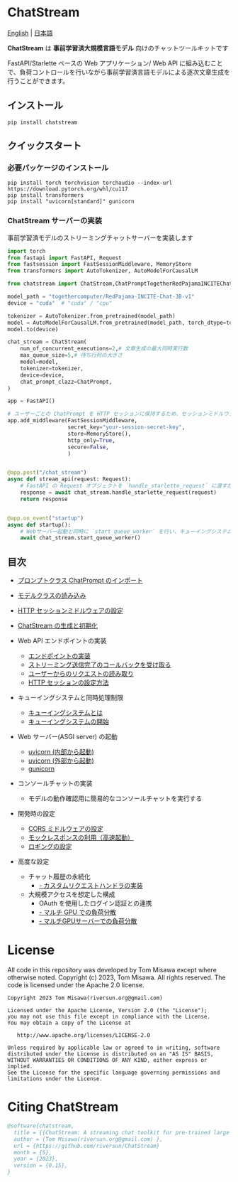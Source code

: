 # ChatStream

[English](https://github.com/riversun/ChatStream/blob/main/README.md) | [&#26085;&#26412;&#35486;](https://github.com/riversun/ChatStream/blob/main/README_ja.md)

**ChatStream** は **事前学習済大規模言語モデル** 向けのチャットツールキットです

FastAPI/Starlette ベースの Web アプリケーション/ Web API に組み込むことで、負荷コントロールを行いながら事前学習済言語モデルによる逐次文章生成を行うことができます。


## インストール

```
pip install chatstream
```

## クイックスタート

### 必要パッケージのインストール

```
pip install torch torchvision torchaudio --index-url https://download.pytorch.org/whl/cu117
pip install transformers
pip install "uvicorn[standard]" gunicorn 
```


### ChatStream サーバーの実装

事前学習済モデルのストリーミングチャットサーバーを実装します

```python
import torch
from fastapi import FastAPI, Request
from fastsession import FastSessionMiddleware, MemoryStore
from transformers import AutoTokenizer, AutoModelForCausalLM

from chatstream import ChatStream,ChatPromptTogetherRedPajamaINCITEChat as ChatPrompt

model_path = "togethercomputer/RedPajama-INCITE-Chat-3B-v1"
device = "cuda"  # "cuda" / "cpu"

tokenizer = AutoTokenizer.from_pretrained(model_path)
model = AutoModelForCausalLM.from_pretrained(model_path, torch_dtype=torch.float16)
model.to(device)

chat_stream = ChatStream(
    num_of_concurrent_executions=2,# 文章生成の最大同時実行数
    max_queue_size=5,# 待ち行列の大きさ
    model=model,
    tokenizer=tokenizer,
    device=device,
    chat_prompt_clazz=ChatPrompt,
)

app = FastAPI()

# ユーザーごとの ChatPrompt を HTTP セッションに保持するため、セッションミドルウェアを指定
app.add_middleware(FastSessionMiddleware,
                   secret_key="your-session-secret-key",
                   store=MemoryStore(),
                   http_only=True,
                   secure=False,
                   )


@app.post("/chat_stream")
async def stream_api(request: Request):
    # FastAPI の Request オブジェクトを `handle_starlette_request` に渡すだけで自動的にキューイング、同時実行制御します
    response = await chat_stream.handle_starlette_request(request)
    return response


@app.on_event("startup")
async def startup():
    # Webサーバー起動と同時に `start_queue_worker` を行い、キューイングシステムを開始します
    await chat_stream.start_queue_worker()

```

## 目次

- [プロンプトクラス ChatPrompt のインポート](doc/ja/chat-prompt.md)
- [モデルクラスの読み込み](doc/ja/load-hf-model.md)
- [HTTP セッションミドルウェアの設定](doc/ja/middleware-session.md)
- [ChatStream の生成と初期化](doc/ja/chatstream-initialize.md)



- Web API エンドポイントの実装
  - [エンドポイントの実装](doc/ja/handle-request.md)
  - [ストリーミング送信完了のコールバックを受け取る](doc/ja/handle-request-finish-callback.md)
  - [ユーザーからのリクエストの読み取り](doc/ja/handle-request-intercept.md)
  - [HTTP セッションの設定方法](doc/ja/handle-request-session.md)


- キューイングシステムと同時処理制限
  - [キューイングシステムとは](doc/ja/queue-system.md)
  - [キューイングシステムの開始](doc/ja/queue-system-start.md)


- Web サーバー(ASGI server) の起動
  - [uvicorn (内部から起動)](doc/ja/web-server-uvicorn-internally.md)
  - [uvicorn (外部から起動)](doc/ja/web-server-uvicorn-externally.md)
  - [gunicorn](doc/ja/web-server-gunicorn.md)


- コンソールチャットの実装
  - モデルの動作確認用に簡易的なコンソールチャットを実行する


- 開発時の設定
  - [CORS ミドルウェアの設定](doc/ja/middleware-cors.md)
  - [モックレスポンスの利用（高速起動）](doc/ja/mock_response.md)
  - [ロギングの設定](doc/ja/logging.md)


- 高度な設定
  - チャット履歴の永続化
    - [- カスタムリクエストハンドラの実装](doc/ja/request-handler-how-to.md)
  - 大規模アクセスを想定した構成
    - OAuth を使用したログイン認証との連携
    - [- マルチ GPU での負荷分散](doc/ja/multi-gpu.md)
    - [- マルチGPUサーバーでの負荷分散](doc/ja/multi-server.md)


# License

All code in this repository was developed by Tom Misawa except where otherwise noted.  Copyright (c) 2023, Tom Misawa.  All rights reserved. The code is licensed under the Apache 2.0 license.

```
Copyright 2023 Tom Misawa(riversun.org@gmail.com)

Licensed under the Apache License, Version 2.0 (the "License");
you may not use this file except in compliance with the License.
You may obtain a copy of the License at

   http://www.apache.org/licenses/LICENSE-2.0

Unless required by applicable law or agreed to in writing, software
distributed under the License is distributed on an "AS IS" BASIS,
WITHOUT WARRANTIES OR CONDITIONS OF ANY KIND, either express or implied.
See the License for the specific language governing permissions and
limitations under the License.
```

# Citing ChatStream

```bibtex
@software{chatstream,
  title = {{ChatStream: A streaming chat toolkit for pre-trained large language models(LLM)}},
  author = {Tom Misawa(riversun.org@gmail.com) },
  url = {https://github.com/riversun/ChatStream}
  month = {5},
  year = {2023},
  version = {0.15},
}
```


